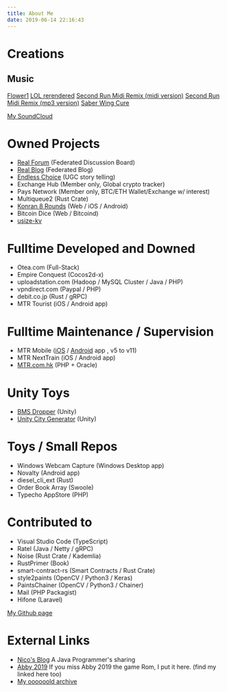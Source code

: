 ```yaml
---
title: About Me
date: 2019-06-14 22:16:43
---
```

# Creations

## Music

[Flower1](/music/flower1.mp3)
[LOL rerendered](/music/LOL.mpr)
[Second Run Midi Remix (midi version)](/music/secondrunremix.mid)
[Second Run Midi Remix (mp3 version)](/music/secondrunremix.mp3)
[Saber Wing Cure](/music/sw.mp3)

[My SoundCloud](https://soundcloud.com/abbychau)

# Owned Projects
- [Real Forum](https://realforum.zkiz.com) (Federated Discussion Board)
- [Real Blog](https://realblog.zkiz.com) (Federated Blog)
- [Endless Choice](https://ec.abby.md) (UGC story telling)
- Exchange Hub (Member only, Global crypto tracker)
- Pays Network (Member only, BTC/ETH Wallet/Exchange w/ interest)
- Multiqueue2 (Rust Crate)
- [Konran 8 Rounds](http://konran.zkiz.com/) (Web / iOS / Android)
- Bitcoin Dice (Web / Bitcoind)
- [usize-kv](https://github.com/abbychau/usize-kv)

# Fulltime Developed and Downed
- Otea.com (Full-Stack)
- Empire Conquest (Cocos2d-x)
- uploadstation.com (Hadoop / MySQL Cluster / Java / PHP)
- vpndirect.com (Paypal / PHP)
- debit.co.jp (Rust / gRPC)
- MTR Tourist (iOS / Android app)

# Fulltime Maintenance / Supervision
- MTR Mobile ([iOS](https://itunes.apple.com/hk/app/mtr-mobile/id369295276?mt=8) / [Android](https://play.google.com/store/apps/details?id=com.mtr.mtrmobile&hl=en) app , v5 to v11)
- MTR NextTrain (iOS / Android app)
- [MTR.com.hk](https://www.mtr.com.hk/) (PHP + Oracle)

# Unity Toys
- [BMS Dropper](https://github.com/abbychau/BMS-Dropper) (Unity)
- [Unity City Generator](https://github.com/abbychau/Unity_City_Generator) (Unity)

# Toys / Small Repos
- Windows Webcam Capture (Windows Desktop app)
- Novalty (Android app)
- diesel_cli_ext (Rust)
- Order Book Array (Swoole)
- Typecho AppStore (PHP)

# Contributed to
- Visual Studio Code (TypeScript)
- Ratel (Java / Netty / gRPC)
- Noise (Rust Crate / Kademlia)
- RustPrimer (Book)
- smart-contract-rs (Smart Contracts / Rust Crate)
- style2paints (OpenCV / Python3 / Keras)
- PaintsChainer (OpenCV / Python3 / Chainer)
- Mail (PHP Packagist)
- Hifone (Laravel)

[My Github page](https://github.com/abbychau)


# External Links

- [Nico's Blog](http://blog.ikuvn.com/) A Java Programmer's sharing
- [Abby 2019](https://abby.md/rom.html) If you miss Abby 2019 the game Rom, I put it here. (find my linked here too)
- [My oooooold archive](http://abby.zkiz.com/)
